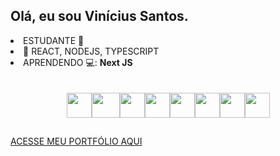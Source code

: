 <h2>Olá, eu sou <b>Vinícius Santos.</b></h2>

<li> ESTUDANTE 🔭</li>
<li>🌱 REACT, NODEJS, TYPESCRIPT</li>
<li>APRENDENDO 💻: <b>Next JS</b></li>
<br>
<br>
<div class='icons'>
  <div class='icons-itens' style='display: flex; justify-content: center;'>
    <img width="40px" height="40px" src="https://testrigor.com/wp-content/uploads/2023/04/nextjs-logo-square.png">
    <!-- REACT --> 
    <img width="45px" height="40px" src="https://upload.wikimedia.org/wikipedia/commons/thumb/a/a7/React-icon.svg/2300px-React-icon.svg.png">
    <!-- NODEJS --> 
    <img width="40px" height="40px" src="https://cdn-icons-png.flaticon.com/512/5968/5968322.png">
    <!-- FIREBASE -->
    <img width="40px" height="40px" src="https://yt3.googleusercontent.com/GsP5Yvc5jOSop4SJf_75wdOYaEbO-7ZyYhnARodAGRnEMh-OQjGPGzUz2ZtzsHPtqFyHGvmbEtI=s900-c-k-c0x00ffffff-no-rj">
    <!-- APPWRITE -->
    <img width="40px" height="40px" src="https://seeklogo.com/images/A/appwrite-logo-D33B39992A-seeklogo.com.png">
    <!-- JS --> 
    <img width="40px" height="40px" src="https://upload.wikimedia.org/wikipedia/commons/thumb/9/99/Unofficial_JavaScript_logo_2.svg/260px-Unofficial_JavaScript_logo_2.svg.png">
    <!-- HTML --> 
    <img width="40px" height="40px" src="https://logodownload.org/wp-content/uploads/2016/10/html5-logo-8.png">
    <!-- CSS --> 
    <img width="40px" height="40px" src="https://upload.wikimedia.org/wikipedia/commons/thumb/6/62/CSS3_logo.svg/240px-CSS3_logo.svg.png">
  </div>
</div>


<h2></h2>
<a href="#">ACESSE MEU PORTFÓLIO AQUI</a>
<br>

